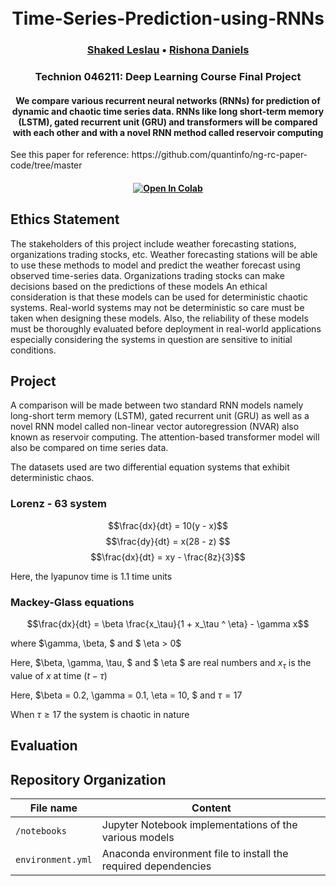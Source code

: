 
<h1 align="center">
  <br>
	Time-Series-Prediction-using-RNNs
  <br>
</h1>
  <h3 align="center">
    <a href="https://github.com/sLeslau">Shaked Leslau</a> •
    <a href="https://github.com/rishonadaniels">Rishona Daniels</a>

  </h3>
<h3 align="center">Technion 046211: Deep Learning Course Final Project

<h4 align="center">We compare various recurrent neural networks (RNNs) for prediction of dynamic and chaotic time series data. RNNs like long short-term memory (LSTM), gated recurrent unit (GRU) and transformers will be compared with each other and with a novel RNN method called reservoir computing</h4>

<p>See this paper for reference: https://github.com/quantinfo/ng-rc-paper-code/tree/master</hp>

<h4 align="center">
    <a href="https://colab.research.google.com/github/sLeslau/Time-Series-Prediction-using-RNNs"><img src="https://colab.research.google.com/assets/colab-badge.svg" alt="Open In Colab"/></a>
</h4>

## Ethics Statement
The stakeholders of this project include weather forecasting stations, organizations trading stocks, etc. 
Weather forecasting stations will be able to use these methods to model and predict the weather forecast using observed time-series data. 
Organizations trading stocks can make decisions based on the predictions of these models 
An ethical consideration is that these models can be used for deterministic chaotic systems. Real-world systems may not be deterministic so care must be taken when designing these models. Also, the reliability of these models must be thoroughly evaluated before deployment in real-world applications especially considering the systems in question are sensitive to initial conditions. 

## Project
A comparison will be made between two standard RNN models namely long-short term memory (LSTM), gated recurrent unit (GRU) as well as a novel RNN model called non-linear vector autoregression (NVAR) also known as reservoir computing. The attention-based transformer model will also be compared on time series data. 

The datasets used are two differential equation systems that exhibit deterministic chaos. 
### Lorenz - 63 system

$$\frac{dx}{dt} = 10(y - x)$$
$$\frac{dy}{dt} = x(28 - z) $$
$$\frac{dx}{dt} = xy - \frac{8z}{3}$$

Here, the lyapunov time is 1.1 time units 

### Mackey-Glass equations

$$\frac{dx}{dt} = \beta \frac{x_\tau}{1 + x_\tau ^ \eta} - \gamma x$$

where $\gamma, \beta, $ and $ \eta > 0$

Here, $\beta, \gamma, \tau, $ and $ \eta $ are real numbers and $x_\tau$ is the value of $x$ at time $(t-\tau)$

Here, $\beta = 0.2, \gamma = 0.1, \eta = 10, $ and $\tau = 17$

When $\tau \geq 17$ the system is chaotic in nature

## Evaluation

## Repository Organization

| File name                                            | Content                                                                                     |
|------------------------------------------------------|---------------------------------------------------------------------------------------------|
| `/notebooks`                                         | Jupyter Notebook implementations of the various models                                      |
| `environment.yml`                                    | Anaconda environment file to install the required dependencies                              |
